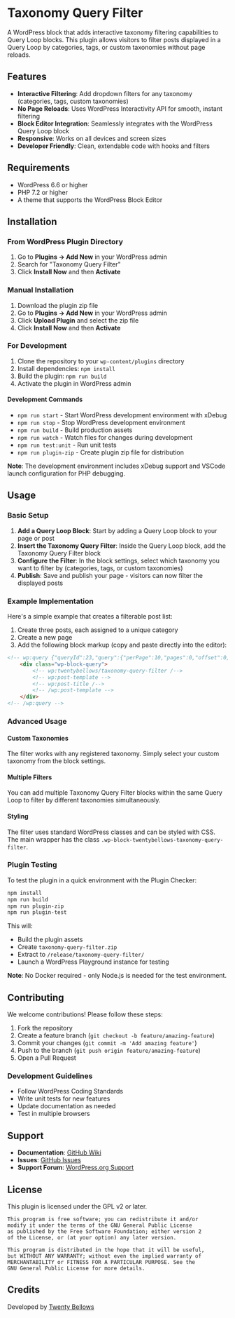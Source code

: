 # Taxonomy Query Filter

A WordPress block that adds interactive taxonomy filtering capabilities to Query Loop blocks. This plugin allows visitors to filter posts displayed in a Query Loop by categories, tags, or custom taxonomies without page reloads.

## Features

- **Interactive Filtering**: Add dropdown filters for any taxonomy (categories, tags, custom taxonomies)
- **No Page Reloads**: Uses WordPress Interactivity API for smooth, instant filtering
- **Block Editor Integration**: Seamlessly integrates with the WordPress Query Loop block
- **Responsive**: Works on all devices and screen sizes
- **Developer Friendly**: Clean, extendable code with hooks and filters

## Requirements

- WordPress 6.6 or higher
- PHP 7.2 or higher
- A theme that supports the WordPress Block Editor

## Installation

### From WordPress Plugin Directory

1. Go to **Plugins → Add New** in your WordPress admin
2. Search for "Taxonomy Query Filter"
3. Click **Install Now** and then **Activate**

### Manual Installation

1. Download the plugin zip file
2. Go to **Plugins → Add New** in your WordPress admin
3. Click **Upload Plugin** and select the zip file
4. Click **Install Now** and then **Activate**

### For Development

1. Clone the repository to your `wp-content/plugins` directory
2. Install dependencies: `npm install`
3. Build the plugin: `npm run build`
4. Activate the plugin in WordPress admin

#### Development Commands

- `npm run start` - Start WordPress development environment with xDebug
- `npm run stop` - Stop WordPress development environment
- `npm run build` - Build production assets
- `npm run watch` - Watch files for changes during development
- `npm run test:unit` - Run unit tests
- `npm run plugin-zip` - Create plugin zip file for distribution

**Note**: The development environment includes xDebug support and VSCode launch configuration for PHP debugging.

## Usage

### Basic Setup

1. **Add a Query Loop Block**: Start by adding a Query Loop block to your page or post
2. **Insert the Taxonomy Query Filter**: Inside the Query Loop block, add the Taxonomy Query Filter block
3. **Configure the Filter**: In the block settings, select which taxonomy you want to filter by (categories, tags, or custom taxonomies)
4. **Publish**: Save and publish your page - visitors can now filter the displayed posts

### Example Implementation

Here's a simple example that creates a filterable post list:

1. Create three posts, each assigned to a unique category
2. Create a new page
3. Add the following block markup (copy and paste directly into the editor):

```html
<!-- wp:query {"queryId":23,"query":{"perPage":10,"pages":0,"offset":0,"postType":"post","order":"desc","orderBy":"date","author":"","search":"","exclude":[],"sticky":"","inherit":false,"taxQuery":{"category":[],"post_tag":[]},"parents":[],"format":[]}} -->
	<div class="wp-block-query">
		<!-- wp:twentybellows/taxonomy-query-filter /-->
		<!-- wp:post-template -->
		<!-- wp:post-title /-->
		<!-- /wp:post-template -->
	</div>
<!-- /wp:query -->
```

### Advanced Usage

#### Custom Taxonomies

The filter works with any registered taxonomy. Simply select your custom taxonomy from the block settings.

#### Multiple Filters

You can add multiple Taxonomy Query Filter blocks within the same Query Loop to filter by different taxonomies simultaneously.

#### Styling

The filter uses standard WordPress classes and can be styled with CSS. The main wrapper has the class `.wp-block-twentybellows-taxonomy-query-filter`.

### Plugin Testing

To test the plugin in a quick environment with the Plugin Checker:

```bash
npm install
npm run build
npm run plugin-zip
npm run plugin-test
```

This will:
- Build the plugin assets
- Create `taxonomy-query-filter.zip`
- Extract to `/release/taxonomy-query-filter/`
- Launch a WordPress Playground instance for testing

**Note**: No Docker required - only Node.js is needed for the test environment.

## Contributing

We welcome contributions! Please follow these steps:

1. Fork the repository
2. Create a feature branch (`git checkout -b feature/amazing-feature`)
3. Commit your changes (`git commit -m 'Add amazing feature'`)
4. Push to the branch (`git push origin feature/amazing-feature`)
5. Open a Pull Request

### Development Guidelines

- Follow WordPress Coding Standards
- Write unit tests for new features
- Update documentation as needed
- Test in multiple browsers

## Support

- **Documentation**: [GitHub Wiki](https://github.com/Twenty-Bellows/taxonomy-query-filter/wiki)
- **Issues**: [GitHub Issues](https://github.com/Twenty-Bellows/taxonomy-query-filter/issues)
- **Support Forum**: [WordPress.org Support](https://wordpress.org/support/plugin/taxonomy-query-filter/)

## License

This plugin is licensed under the GPL v2 or later.

```
This program is free software; you can redistribute it and/or
modify it under the terms of the GNU General Public License
as published by the Free Software Foundation; either version 2
of the License, or (at your option) any later version.

This program is distributed in the hope that it will be useful,
but WITHOUT ANY WARRANTY; without even the implied warranty of
MERCHANTABILITY or FITNESS FOR A PARTICULAR PURPOSE. See the
GNU General Public License for more details.
```

## Credits

Developed by [Twenty Bellows](https://twentybellows.com)

